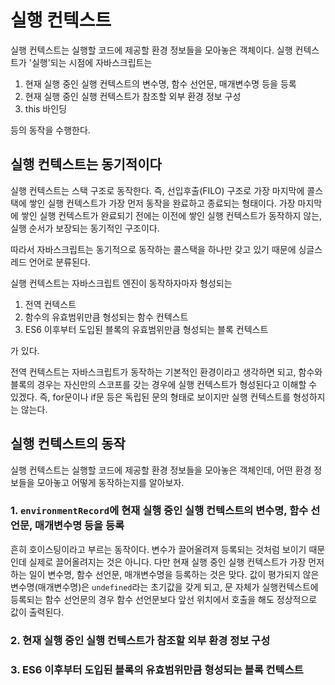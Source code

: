 # 실행 컨텍스트

실행 컨텍스트는 실행할 코드에 제공할 환경 정보들을 모아놓은 객체이다. 실행 컨텍스트가 '실행'되는 시점에 자바스크립트는

1. 현재 실행 중인 실행 컨텍스트의 변수명, 함수 선언문, 매개변수명 등을 등록
2. 현재 실행 중인 실행 컨텍스트가 참조할 외부 환경 정보 구성
3. this 바인딩

등의 동작을 수행한다.

## 실행 컨텍스트는 동기적이다

실행 컨텍스트는 스택 구조로 동작한다. 즉, 선입후출(FILO) 구조로 가장 마지막에 콜스택에 쌓인 실행 컨텍스트가 가장 먼저 동작을 완료하고 종료되는 형태이다. 가장 마지막에 쌓인 실행 컨텍스트가 완료되기 전에는 이전에 쌓인 실행 컨텍스트가 동작하지 않는, 실행 순서가 보장되는 동기적인 구조이다.

따라서 자바스크립트는 동기적으로 동작하는 콜스택을 하나만 갖고 있기 때문에 싱글스레드 언어로 분류된다.

실행 컨텍스트는 자바스크립트 엔진이 동작하자마자 형성되는

1. 전역 컨텍스트
2. 함수의 유효범위만큼 형성되는 함수 컨텍스트
3. ES6 이후부터 도입된 블록의 유효범위만큼 형성되는 블록 컨텍스트

가 있다.

전역 컨텍스트는 자바스크립트가 동작하는 기본적인 환경이라고 생각하면 되고, 함수와 블록의 경우는 자신만의 스코프를 갖는 경우에 실행 컨텍스트가 형성된다고 이해할 수 있겠다. 즉, for문이나 if문 등은 독립된 문의 형태로 보이지만 실행 컨텍스트를 형성하지는 않는다.

## 실행 컨텍스트의 동작

실행 컨텍스트는 실행할 코드에 제공할 환경 정보들을 모아놓은 객체인데, 어떤 환경 정보들을 모아놓고 어떻게 동작하는지를 알아보자.

### 1. `environmentRecord`에 현재 실행 중인 실행 컨텍스트의 변수명, 함수 선언문, 매개변수명 등을 등록

흔히 호이스팅이라고 부르는 동작이다. 변수가 끌어올려져 등록되는 것처럼 보이기 때문인데 실제로 끌어올려지는 것은 아니다. 다만 현재 실행 중인 실행 컨텍스트가 가장 먼저 하는 일이 변수명, 함수 선언문, 매개변수명을 등록하는 것은 맞다.
값이 평가되지 않은 변수명(매개변수명)은 `undefined`라는 초기값을 갖게 되고, 문 자체가 실행컨텍스트에 등록되는 함수 선언문의 경우 함수 선언문보다 앞선 위치에서 호출을 해도 정상적으로 값이 출력된다.

### 2. 현재 실행 중인 실행 컨텍스트가 참조할 외부 환경 정보 구성

### 3. ES6 이후부터 도입된 블록의 유효범위만큼 형성되는 블록 컨텍스트
